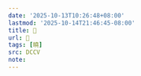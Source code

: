 ```yaml
---
date: '2025-10-13T10:26:48+08:00'
lastmod: '2025-10-14T21:46:45-08:00'
title: 􀐎
url: 􀐎
tags: [曉]
src: DCCV
note:
---
```

